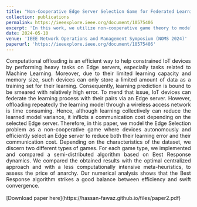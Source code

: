 ```yaml
---
title: "Non-Cooperative Edge Server Selection Game for Federated Learning in IoT"
collection: publications
permalink: https://ieeexplore.ieee.org/document/10575406
excerpt: 'In this work, we utilize non-cooperative game theory to model the edge server selection problem.'
date: 2024-05-10
venue: 'IEEE Network Operations and Management Symposium (NOMS 2024)'
paperurl: 'https://ieeexplore.ieee.org/document/10575406'
---
```

<div style="text-align: justify;">
Computational offloading is an efficient way to help
constrained IoT devices by performing heavy tasks on Edge
servers, especially tasks related to Machine Learning. Moreover,
due to their limited learning capacity and memory size, such
devices can only store a limited amount of data as a training
set for their learning. Consequently, learning prediction is bound
to be smeared with relatively high error. To mend that issue,
IoT devices can federate the learning process with their pairs
via an Edge server. However, offloading repeatedly the learning
model through a wireless access network is time consuming.
Hence, although learning collectively can reduce the learned
model variance, it inflicts a communication cost depending on
the selected Edge server. Therefore, in this paper, we model
the Edge Selection problem as a non-cooperative game where
devices autonomously and efficiently select an Edge server to
reduce both their learning error and their communication cost.
Depending on the characteristics of the dataset, we discern two
different types of games. For each game type, we implemented and
compared a semi-distributed algorithm based on Best Response
dynamics. We compared the obtained results with the optimal
centralized approach and with a less computationally intensive
meta-heuristics, to assess the price of anarchy. Our numerical
analysis shows that the Best Response algorithm strikes a good
balance between efficiency and swift convergence.
</div>
<br>
[Download paper here](https://hassan-fawaz.github.io/files/paper2.pdf)

